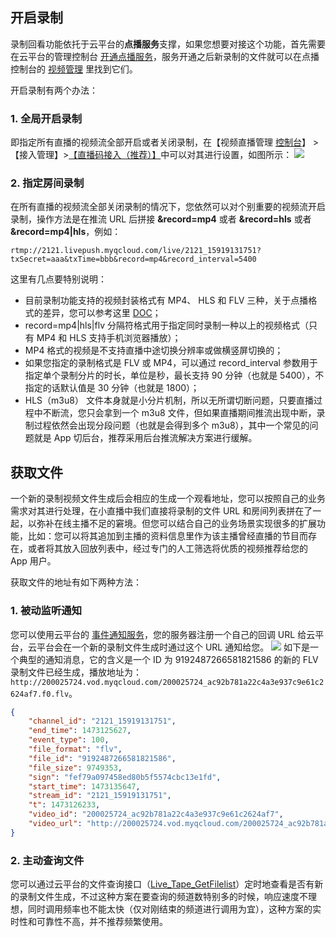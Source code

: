 ## 开启录制
录制回看功能依托于云平台的**点播服务**支撑，如果您想要对接这个功能，首先需要在云平台的管理控制台 [开通点播服务](http://console.tcecqpoc.fsphere.cn/video)，服务开通之后新录制的文件就可以在点播控制台的 [视频管理](http://console.tcecqpoc.fsphere.cn/video/videolist) 里找到它们。

开启录制有两个办法：
### 1. 全局开启录制
即指定所有直播的视频流全部开启或者关闭录制，在【视频直播管理 [控制台](http://console.tcecqpoc.fsphere.cn/live/livestat)】 >【接入管理】>[【直播码接入（推荐）】](http://console.tcecqpoc.fsphere.cn/live/livecodemanage)中可以对其进行设置，如图所示：
![](http://imgcache.tcecqpoc.fsphere.cn/image/mc.qcloudimg.com/static/img/19b9dbfbf11a6f9438ddbdb37bc67ac4/image.png)

### 2. 指定房间录制
在所有直播的视频流全部关闭录制的情况下，您依然可以对个别重要的视频流开启录制，操作方法是在推流 URL 后拼接 **&record=mp4** 或者 **&record=hls** 或者 **&record=mp4|hls**，例如：
```
rtmp://2121.livepush.myqcloud.com/live/2121_15919131751?txSecret=aaa&txTime=bbb&record=mp4&record_interval=5400
```
这里有几点要特别说明：
- 目前录制功能支持的视频封装格式有 MP4、 HLS 和 FLV 三种，关于点播格式的差异，您可以参考这里 [DOC](/document/product/454/7937#3.-.E5.B8.B8.E8.A7.81.E7.9A.84.E7.82.B9.E6.92.AD.E5.8D.8F.E8.AE.AE.E6.9C.89.E5.93.AA.E4.BA.9B.EF.BC.9F)；
- record=mp4|hls|flv 分隔符格式用于指定同时录制一种以上的视频格式（只有 MP4 和 HLS 支持手机浏览器播放）；
- MP4 格式的视频是不支持直播中途切换分辨率或做横竖屏切换的；
- 如果您指定的录制格式是 FLV 或 MP4，可以通过 record_interval 参数用于指定单个录制分片的时长，单位是秒，最长支持 90 分钟（也就是 5400），不指定的话默认值是 30 分钟（也就是 1800）；
- HLS（m3u8） 文件本身就是小分片机制，所以无所谓切断问题，只要直播过程中不断流，您只会拿到一个 m3u8 文件，但如果直播期间推流出现中断，录制过程依然会出现分段问题（也就是会得到多个 m3u8），其中一个常见的问题就是 App 切后台，推荐采用后台推流解决方案进行缓解。
 
## 获取文件
一个新的录制视频文件生成后会相应的生成一个观看地址，您可以按照自己的业务需求对其进行处理，在小直播中我们直接将录制的文件 URL 和房间列表拼在了一起，以弥补在线主播不足的窘境。但您可以结合自己的业务场景实现很多的扩展功能，比如：您可以将其追加到主播的资料信息里作为该主播曾经直播的节目而存在，或者将其放入回放列表中，经过专门的人工筛选将优质的视频推荐给您的 App 用户。

获取文件的地址有如下两种方法：

### 1. 被动监听通知
您可以使用云平台的 [事件通知服务](/doc/api/258/5957)，您的服务器注册一个自己的回调 URL 给云平台，云平台会在一个新的录制文件生成时通过这个 URL 通知给您。
![](http://imgcache.tcecqpoc.fsphere.cn/image/mc.qcloudimg.com/static/img/b50c901fb4d529daf3405e78bc69908d/image.png)
如下是一个典型的通知消息，它的含义是一个 ID 为 9192487266581821586 的新的 FLV 录制文件已经生成，播放地址为：`http://200025724.vod.myqcloud.com/200025724_ac92b781a22c4a3e937c9e61c2624af7.f0.flv`。
```json
{
    "channel_id": "2121_15919131751",
    "end_time": 1473125627,
    "event_type": 100,
    "file_format": "flv",
    "file_id": "9192487266581821586",
    "file_size": 9749353,
    "sign": "fef79a097458ed80b5f5574cbc13e1fd",
    "start_time": 1473135647,
    "stream_id": "2121_15919131751",
    "t": 1473126233,
    "video_id": "200025724_ac92b781a22c4a3e937c9e61c2624af7",
    "video_url": "http://200025724.vod.myqcloud.com/200025724_ac92b781a22c4a3e937c9e61c2624af7.f0.flv"
}
```

### 2. 主动查询文件
您可以通过云平台的文件查询接口（[Live_Tape_GetFilelist](/doc/api/258/5960)）定时地查看是否有新的录制文件生成，不过这种方案在要查询的频道数特别多的时候，响应速度不理想，同时调用频率也不能太快（仅对刚结束的频道进行调用为宜），这种方案的实时性和可靠性不高，并不推荐频繁使用。